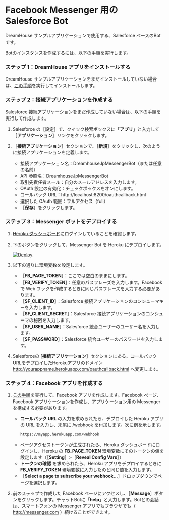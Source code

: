 # Facebook Messenger 用の Salesforce Bot

DreamHouse サンプルアプリケーションで使用する、Salesforce ベースのBotです。

Botのインスタンスを作成するには、以下の手順を実行します。

### ステップ 1：DreamHouse アプリをインストールする

DreamHouse サンプルアプリケーションをまだインストールしていない場合は、[この手順](http://dreamhouseappjp.io/installation/)を実行してインストールします。

### ステップ 2：接続アプリケーションを作成する

Salesforce 接続アプリケーションをまだ作成していない場合は、以下の手順を実行して作成します。

1. Salesforce の［設定］で、クイック検索ボックスに「**アプリ**」と入力して［**アプリケーション**］リンクをクリックします。

1. ［**接続アプリケーション**］セクションで、［**新規**］をクリックし、次のように接続アプリケーションを定義します。

    - 接続アプリケーション名：DreamhouseJpMessengerBot（または任意の名前）
    - API 参照名：DreamhouseJpMessengerBot
    - 取引先責任者メール：自分のメールアドレスを入力します。
    - OAuth 設定の有効化：チェックボックスをオンにします。
    - コールバック URL：http://localhost:8200/oauthcallback.html
    - 選択した OAuth 範囲：フルアクセス（full）
    - ［**保存**］をクリックします。

### ステップ 3：Messenger ボットをデプロイする

1. [Heroku ダッシュボード](https://dashboard.heroku.com/)にログインしていることを確認します。
1. 下のボタンをクリックして、Messenger Bot を Heroku にデプロイします。

    [![Deploy](https://www.herokucdn.com/deploy/button.png)](https://heroku.com/deploy)

1. 以下の通りに環境変数を設定します。

    - ［**FB_PAGE_TOKEN**］：ここでは空白のままにします。
    - ［**FB_VERIFY_TOKEN**］：任意のパスフレーズを入力します。Facebook で Web フックを作成するときに同じパスフレーズを入力する必要があります。
    - ［**SF_CLIENT_ID**］：Salesforce 接続アプリケーションのコンシューマキーを入力します。
    - ［**SF_CLIENT_SECRET**］：Salesforce 接続アプリケーションのコンシューマの秘密を入力します。
    - ［**SF_USER_NAME**］：Salesforce 統合ユーザーのユーザー名を入力します。
    - ［**SF_PASSWORD**］：Salesforce 統合ユーザーのパスワードを入力します。

1. Salesforceの [**接続アプリケーション**］セクションにある、コールバック URLをデプロイしたHerokuアプリのドメイン http://yourappname.herokuapp.com/oauthcallback.html へ変更します。

### ステップ 4：Facebook アプリを作成する

1. [この手順](https://developers.facebook.com/docs/messenger-platform/quickstart?locale=ja_JP)を実行して、Facebook アプリを作成します。Facebook ページ、Facebook アプリケーションを作成し、アプリケーション用の Messenger を構成する必要があります。

    - **コールバック URL** の入力を求められたら、デプロイした Heroku アプリの URL を入力し、末尾に /webhook を付加します。次に例を示します。
        ```
        https://myapp.herokuapp.com/webhook
        ```
    - ページアクセストークンが生成されたら、Heroku ダッシュボードにログインし、Heroku の **FB_PAGE_TOKEN** 環境変数にそのトークンの値を設定します（［**Setting**］>［**Reveal Config Vars**］）
    - **トークンの確認** を求められたら、Heroku アプリをデプロイするときに **FB_VERIFY_TOKEN** 環境変数に入力したのと同じ値を入力します。
    - ［**Select a page to subscribe your webhook...**］ドロップダウンでページを選択します。

1. 前のステップで作成した Facebook ページにアクセスし、［**Message**］ボタンをクリックします。チャットBotに「**help**」と入力します。Botとの会話は、スマートフォンの Messenger アプリでもブラウザでも（ http://messenger.com ）続けることができます。
